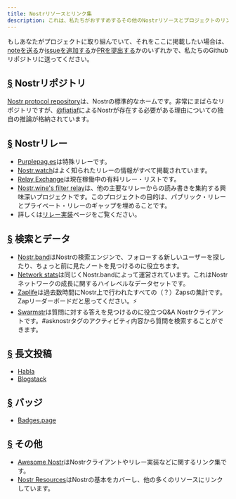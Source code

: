 ```yaml
---
title: Nostrリソースとリンク集
description: これは、私たちがおすすめするその他のNostrリソースとプロジェクトのリンク集です。
---
```


もしあなたがプロジェクトに取り組んでいて、それをここに掲載したい場合は、[noteを送る](https://snort.social/p/npub1zuuajd7u3sx8xu92yav9jwxpr839cs0kc3q6t56vd5u9q033xmhsk6c2uc)か[issueを追加する](https://github.com/erskingardner/nostr-how/issues)か[PRを提出する](https://github.com/erskingardner/nostr-how/pulls)かのいずれかで、私たちのGithubリポジトリに送ってください。

## [§](#nostr-repo) Nostrリポジトリ

[Nostr protocol repository](https://github.com/nostr-protocol/nostr)は、Nostrの標準的なホームです。非常にまばらなリポジトリですが、[@fiatjaf](https://github.com/fiatjaf)によるNostrが存在する必要がある理由についての独自の推論が格納されています。

## [§](#nostr-relays) Nostrリレー

- [Purplepag.es](https://purplepag.es/what)は特殊リレーです。
- [Nostr.watch](https://nostr.watch/relays/find)はよく知られたリレーの情報がすべて掲載されています。
- [Relay Exchange](https://relay.exchange/)は現在稼働中の有料リレー・リストです。
- [Nostr.wine's filter relay](https://nostr-wine.github.io/filter-relay/)は、他の主要なリレーからの読み書きを集約する興味深いプロジェクトです。このプロジェクトの目的は、パブリック・リレーとプライベート・リレーのギャップを埋めることです。
- 詳しくは[リレー実装](/ja/relay-implementations)ページをご覧ください。

## [§](#search-data) 検索とデータ

- [Nostr.band](https://nostr.band)はNostrの検索エンジンで、フォローする新しいユーザーを探したり、ちょっと前に見たノートを見つけるのに役立ちます。
- [Network stats](https://stats.nostr.band)は同じくNostr.bandによって運営されています。これはNostrネットワークの成長に関するハイレベルなデータセットです。
- [Zaplife](https://zaplife.lol)は過去数時間にNostr上で行われたすべての（？）Zapsの集計です。Zapリーダーボードだと思ってください。⚡
- [Swarmstr](https://swarmstr.com)は質問に対する答えを見つけるのに役立つQ&A Nostrクライアントです。#asknostrタグのアクティビティ内容から質問を検索することができます。

## [§](#long-form-content) 長文投稿

- [Habla](https://habla.news)
- [Blogstack](https://blogstack.io/)

## [§](#badges) バッジ

- [Badges.page](https://badges.page/)

## [§](#others) その他

- [Awesome Nostr](https://www.nostr.net)はNostrクライアントやリレー実装などに関するリンク集です。
- [Nostr Resources](https://nostr-resources.com)はNostrの基本をカバーし、他の多くのリソースにリンクしています。
